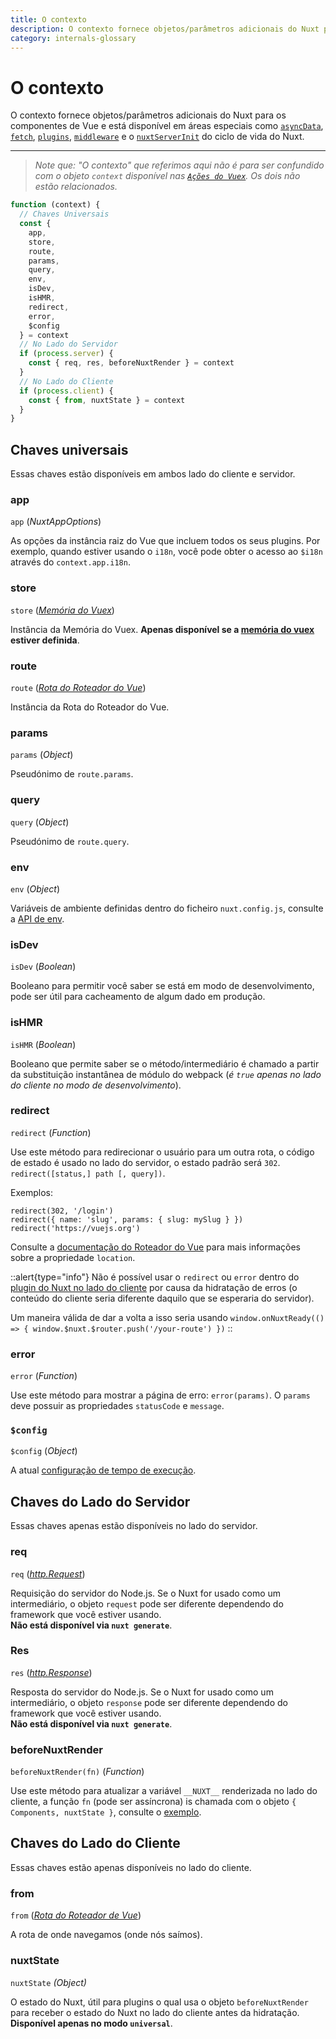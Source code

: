 ```yaml
---
title: O contexto
description: O contexto fornece objetos/parâmetros adicionais do Nuxt para os componentes de Vue e está disponível em áreas especiais do cíclo de vida do Nuxt.
category: internals-glossary
---
```

# O contexto

O contexto fornece objetos/parâmetros adicionais do Nuxt para os componentes de Vue e está disponível em áreas especiais como [`asyncData`](/docs/features/data-fetching#async-data), [`fetch`](/docs/features/data-fetching), [`plugins`](/docs/directory-structure/plugins), [`middleware`](/docs/directory-structure/middleware#o-intermediário-do-roteador) e o [`nuxtServerInit`](/docs/directory-structure/store#a-ação-nuxtserverinit) do ciclo de vida do Nuxt.

---

> _Note que: "O contexto" que referimos aqui não é para ser confundido com o objeto `context` disponível nas [`Ações do Vuex`](https://vuex.vuejs.org/guide/actions.html). Os dois não estão relacionados._

```js
function (context) {
  // Chaves Universais
  const {
    app,
    store,
    route,
    params,
    query,
    env,
    isDev,
    isHMR,
    redirect,
    error,
    $config
  } = context
  // No Lado do Servidor
  if (process.server) {
    const { req, res, beforeNuxtRender } = context
  }
  // No Lado do Cliente
  if (process.client) {
    const { from, nuxtState } = context
  }
}
```

## Chaves universais

Essas chaves estão disponíveis em ambos lado do cliente e servidor.

### app

`app` (_NuxtAppOptions_)

As opções da instância raiz do Vue que incluem todos os seus plugins. Por exemplo, quando estiver usando o `i18n`, você pode obter o acesso ao `$i18n` através do `context.app.i18n`.

### store

`store` ([_Memória do Vuex_](https://vuex.vuejs.org/api/#vuex-store-instance-properties))

Instância da Memória do Vuex. **Apenas disponível se a [memória do vuex](/docs/directory-structure/store) estiver definida**.

### route

`route` ([_Rota do Roteador do Vue_](https://v3.router.vuejs.org/api/#the-route-object))

Instância da Rota do Roteador do Vue.

### params

`params` (_Object_)

Pseudónimo de `route.params`.

### query

`query` (_Object_)

Pseudónimo de `route.query`.

### env

`env` (_Object_)

Variáveis de ambiente definidas dentro do ficheiro `nuxt.config.js`, consulte a [API de env](/docs/configuration-glossary/configuration-env).

### isDev

`isDev` (_Boolean_)

Booleano para permitir você saber se está em modo de desenvolvimento, pode ser útil para cacheamento de algum dado em produção.

### isHMR

`isHMR` (_Boolean_)

Booleano que permite saber se o método/intermediário é chamado a partir da substituição instantânea de módulo do webpack (_é `true` apenas no lado do cliente no modo de desenvolvimento_).

### redirect

`redirect` (_Function_)

Use este método para redirecionar o usuário para um outra rota, o código de estado é usado no lado do servidor, o estado padrão será `302`. `redirect([status,] path [, query])`.

Exemplos:

```js{}[]
redirect(302, '/login')
redirect({ name: 'slug', params: { slug: mySlug } })
redirect('https://vuejs.org')
```

Consulte a [documentação do Roteador do Vue](https://github.com/vuejs/vue-router/blob/64d60c01920405f0b93e00a401c73868b08ee6e5/types/router.d.ts#L161-L169) para mais informações sobre a propriedade `location`.

::alert{type="info"}
Não é possível usar o `redirect` ou `error` dentro do [plugin do Nuxt no lado do cliente](/docs/directory-structure/plugins#apenas-no-lado-do-cliente-ou-servidor) por causa da hidratação de erros (o conteúdo do cliente seria diferente daquilo que se esperaria do servidor).

Um maneira válida de dar a volta a isso seria usando `window.onNuxtReady(() => { window.$nuxt.$router.push('/your-route') })`
::

### error

`error` (_Function_)

Use este método para mostrar a página de erro: `error(params)`. O `params` deve possuir as propriedades `statusCode` e `message`.

### `$config`

`$config` (_Object_)

A atual [configuração de tempo de execução](/docs/configuration-glossary/configuration-runtime-config).

## Chaves do Lado do Servidor

Essas chaves apenas estão disponíveis no lado do servidor.

### req

`req` ([_http.Request_](https://nodejs.org/api/http.html#http_class_http_incomingmessage))

Requisição do servidor do Node.js. Se o Nuxt for usado como um intermediário, o objeto `request` pode ser diferente dependendo do framework que você estiver usando.<br>**Não está disponível via `nuxt generate`**.

### Res

`res` ([_http.Response_](https://nodejs.org/api/http.html#http_class_http_serverresponse))

Resposta do servidor do Node.js. Se o Nuxt for usado como um intermediário, o objeto `response` pode ser diferente dependendo do framework que você estiver usando. <br>**Não está disponível via `nuxt generate`**.

### beforeNuxtRender

`beforeNuxtRender(fn)` (_Function_)

Use este método para atualizar a variável `__NUXT__` renderizada no lado do cliente, a função `fn` (pode ser assíncrona) is chamada com o objeto `{ Components, nuxtState }`, consulte o [exemplo](https://github.com/nuxt/nuxt.js/blob/cf6b0df45f678c5ac35535d49710c606ab34787d/test/fixtures/basic/pages/special-state.vue).

## Chaves do Lado do Cliente

Essas chaves estão apenas disponíveis no lado do cliente.

### from

`from` ([_Rota do Roteador de Vue_](https://v3.router.vuejs.org/api/#the-route-object))

A rota de onde navegamos (onde nós saímos).

### nuxtState

`nuxtState` _(Object)_

O estado do Nuxt, útil para plugins o qual usa o objeto `beforeNuxtRender` para receber o estado do Nuxt no lado do cliente antes da hidratação. **Disponível apenas no modo `universal`**.
